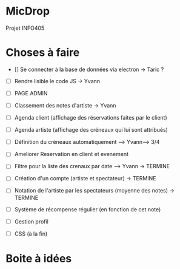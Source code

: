 # MicDrop
Projet INFO405

# Choses à faire

- [] Se connecter à la base de données via electron -> Taric ? 
- [ ] Rendre lisible le code JS -> Yvann
- [ ] PAGE ADMIN 
- [ ] Classement des notes d'artiste -> Yvann
- [ ] Agenda client (affichage des réservations faites par le client) 
- [ ] Agenda artiste (affichage des créneaux qui lui sont attribués)
- [ ] Définition du créneaux automatiquement --> Yvann--> 3/4
- [ ] Ameliorer Reservation en client et evenement 
- [ ] Filtre pour la liste des crenaux par date --> Yvann -> TERMINE
- [ ] Création d'un compte (artiste et spectateur)  -> TERMINE 
- [ ] Notation de l'artiste par les spectateurs (moyenne des notes) -> TERMINE
- [ ] Système de récompense régulier (en fonction de cet note)
- [ ] Gestion profil 
- [ ] CSS (à la fin)




# Boite à idées 
